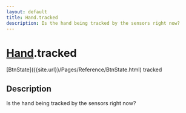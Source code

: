 ```yaml
---
layout: default
title: Hand.tracked
description: Is the hand being tracked by the sensors right now?
---
```

# [Hand]({{site.url}}/Pages/Reference/Hand.html).tracked

<div class='signature' markdown='1'>
[BtnState]({{site.url}}/Pages/Reference/BtnState.html) tracked
</div>

## Description
Is the hand being tracked by the sensors right now?

